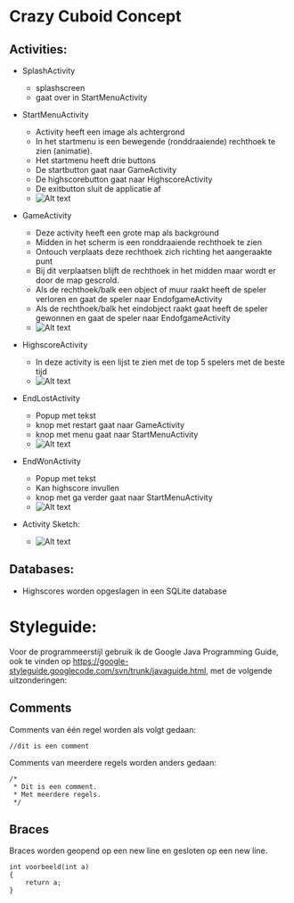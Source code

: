 Crazy Cuboid Concept
==========



Activities:
-------------
* SplashActivity
	* splashscreen
	* gaat over in StartMenuActivity
	
* StartMenuActivity 	
	* Activity heeft een image als achtergrond
	* In het startmenu is een bewegende (ronddraaiende) rechthoek te zien (animatie).
	* Het startmenu heeft drie buttons
	* De startbutton gaat naar GameActivity
	* De highscorebutton gaat naar HighscoreActivity
	* De exitbutton sluit de applicatie af
	* ![Alt text](startmenu_sketch.jpg)
	
* GameActivity
	* Deze activity heeft een grote map als background
	* Midden in het scherm is een ronddraaiende rechthoek te zien
	* Ontouch verplaats deze rechthoek zich richting het aangeraakte punt
	* Bij dit verplaatsen blijft de rechthoek in het midden maar wordt er door de map gescrold.
	* Als de rechthoek/balk een object of muur raakt heeft de speler verloren en gaat de speler naar EndofgameActivity
	* Als de rechthoek/balk het eindobject raakt gaat heeft de speler gewonnen en gaat de speler naar EndofgameActivity
	* ![Alt text](game_sketch.jpg)
	
* HighscoreActivity
	* In deze activity is een lijst te zien met de top 5 spelers met de beste tijd
	* ![Alt text](highscores_sketch.jpg)

* EndLostActivity 
	* Popup met tekst
	* knop met restart gaat naar GameActivity
	* knop met menu gaat naar StartMenuActivity
	* ![Alt text](endlost_sketch.jpg)
* EndWonActivity 
	* Popup met tekst
	* Kan highscore invullen
	* knop met ga verder gaat naar StartMenuActivity
	* ![Alt text](endwon_sketch.jpg)

* Activity Sketch:
	* ![Alt text](sketch.png)

Databases:
-------------
*	Highscores worden opgeslagen in een SQLite database


Styleguide:
==========

Voor de programmeerstijl gebruik ik de Google Java Programming Guide, ook te vinden op https://google-styleguide.googlecode.com/svn/trunk/javaguide.html, met de volgende uitzonderingen:

Comments
-------------
Comments van één regel worden als volgt gedaan:
```
//dit is een comment
```
Comments van meerdere regels worden anders gedaan:
```
/*
 * Dit is een comment.
 * Met meerdere regels.
 */
```
Braces
-------------
Braces worden geopend op een new line en gesloten op een new line.
```
int voorbeeld(int a)
{
    return a;
}
```
